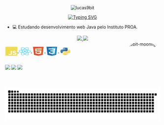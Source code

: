 
<div align="center"><img src="https://cdn.discordapp.com/attachments/998941949539131464/1023088259544395856/lucas8bit.png" alt="lucas9bit" width="120px"></div>
<p align="center">
  <a href="https://git.io/typing-svg"><img src="https://readme-typing-svg.demolab.com?font=Fira+Code&size=22&pause=1000&color=F7E1CA&background=73CD1600&center=true&vCenter=true&width=435&lines=Hello+World" alt="Typing SVG" /></a> 
</p>

- 💻 Estudando desenvolvimento web Java pelo Instituto PROA.

<div align= "center" width="600px">
<div align="inline-block">
  <a href="https://github.com/LucasFranca0">
  <img height="180em" src="https://github-readme-stats.vercel.app/api?username=LucasFranca0&show_icons=true&theme=great-gatsby&include_all_commits=true&count_private=true"/>
  <img height="180em" src="https://github-readme-stats.vercel.app/api/top-langs/?username=LucasFranca0&layout=compact&langs_count=7&theme=great-gatsby"/>
</div>
</div>
<div><img align="right" alt="8bit-moonlight" height="150" style="border-radius:50px;" src="https://img.freepik.com/vetores-premium/fundo-de-casa-de-lenhador-pixel-art-com-pinheiros-e-montanhas-no-cenario-de-jogo-de-bits-do-ceu-noturno_360488-176.jpg?w=1480">
<div style="display: inline_block"><br>
  <img align="center" alt="Lucas-Js" height="30" width="40" src="https://raw.githubusercontent.com/devicons/devicon/master/icons/javascript/javascript-plain.svg">
  <img align="center" alt="Lucas-React" height="30" width="40" src="https://raw.githubusercontent.com/devicons/devicon/master/icons/react/react-original.svg">
  <img align="center" alt="Lucas-HTML" height="30" width="40" src="https://raw.githubusercontent.com/devicons/devicon/master/icons/html5/html5-original.svg">
  <img align="center" alt="Lucas-CSS" height="30" width="40" src="https://raw.githubusercontent.com/devicons/devicon/master/icons/css3/css3-original.svg">
  <img align="center" alt="Lucas-Python" height="30" width="40" src="https://raw.githubusercontent.com/devicons/devicon/master/icons/python/python-original.svg">
</div>
 
 ##
 

  <div> 
  <a href="https://www.instagram.com/lilcas12/" target="_blank"><img src="https://img.shields.io/badge/-Instagram-%23E4405F?style=for-the-badge&logo=instagram&logoColor=white" target="_blank"></a>
  <a href = "mailto:lucascfranca11@gmail.com"><img src="https://img.shields.io/badge/-Gmail-%23333?style=for-the-badge&logo=gmail&logoColor=white" target="_blank"></a>
  <a href="https://www.linkedin.com/in/lucascfranca/" target="_blank"><img src="https://img.shields.io/badge/-LinkedIn-%230077B5?style=for-the-badge&logo=linkedin&logoColor=white" target="_blank"></a> 
  
   ![Snake animation](https://github.com/LucasFranca0/LucasFranca0/blob/output/github-contribution-grid-snake.svg)
   
</div>
